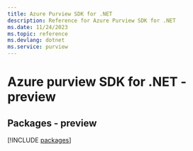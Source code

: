 ```yaml
---
title: Azure Purview SDK for .NET
description: Reference for Azure Purview SDK for .NET
ms.date: 11/24/2023
ms.topic: reference
ms.devlang: dotnet
ms.service: purview
---
```

# Azure purview SDK for .NET - preview
## Packages - preview
[!INCLUDE [packages](purview-index.md)]